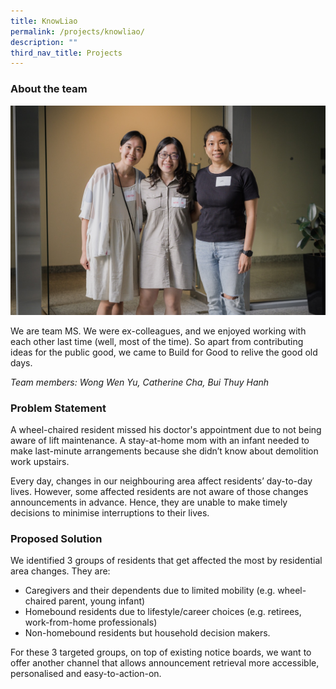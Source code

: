 ```yaml
---
title: KnowLiao
permalink: /projects/knowliao/
description: ""
third_nav_title: Projects
---
```

### About the team

![](/images/msteam.jpeg)

We are team MS. We were ex-colleagues, and we enjoyed working with each other last time (well, most of the time). So apart from contributing ideas for the public good, we came to Build for Good to relive the good old days.

*Team members: Wong Wen Yu, Catherine Cha, Bui Thuy Hanh*

### Problem Statement

A wheel-chaired resident missed his doctor's appointment due to not being aware of lift maintenance. A stay-at-home mom with an infant needed to make last-minute arrangements because she didn’t know about demolition work upstairs.

Every day, changes in our neighbouring area affect residents’ day-to-day lives. However, some affected residents are not aware of those changes announcements in advance. Hence, they are unable to make timely decisions to minimise interruptions to their lives.

### Proposed Solution

We identified 3 groups of residents that get affected the most by residential area changes. They are:

*  Caregivers and their dependents due to limited mobility (e.g. wheel-chaired parent, young infant)
*  Homebound residents due to lifestyle/career choices (e.g. retirees, work-from-home professionals)
*  Non-homebound residents but household decision makers.

For these 3 targeted groups, on top of existing notice boards, we want to offer another channel that allows announcement retrieval more accessible, personalised and easy-to-action-on.